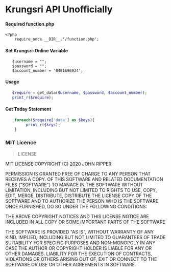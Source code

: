
# Krungsri API Unofficially



#### Required function.php
    <?php
        require_once __DIR__.'/function.php';
   
#### Set Krungsri-Online Variable

       $username = "";
       $password = "";
       $account_number = '0481696934';
    

#### Usage

 ```php
    $require = get_data($username, $password, $account_number);
    print_r($require);
```
    
#### Get Today Statement

```php
    foreach($require['data'] as $keys){
         print_r($keys);
    }
```
    


### MIT Licence
>  LICENSE

MIT LICENSE
COPYRIGHT (C) 2020 JOHN RIPPER

PERMISSION IS GRANTED FREE OF CHARGE TO ANY PERSON THAT RECEIVES A COPY.
OF THIS SOFTWARE AND RELATED DOCUMENTATION FILES ("SOFTWARE") TO MANAGE
IN THE SOFTWARE WITHOUT LIMITATION, INCLUDING BUT NOT LIMITED TO RIGHTS
TO USE, COPY, EDIT, MERGE, DISTRIBUTE, DISTRIBUTE THE LICENSE
COPY OF THE SOFTWARE AND TO AUTHORIZE THE PERSON WHO IS THE SOFTWARE
ONCE FURNISHED, DO SO UNDER THE FOLLOWING CONDITIONS:

THE ABOVE COPYRIGHT NOTICES AND THIS LICENSE NOTICE ARE INCLUDED IN ALL
COPY OR SOME IMPORTANT PARTS OF THE SOFTWARE

THE SOFTWARE IS PROVIDED "AS IS", WITHOUT WARRANTY OF ANY KIND.
IMPLIED, INCLUDING BUT NOT LIMITED TO GUARANTEES OF TRADE
SUITABILITY FOR SPECIFIC PURPOSES AND NON-MONOPOLY IN ANY CASE
THE AUTHOR OR COPYRIGHT HOLDER IS LIABLE FOR ANY OR OTHER DAMAGES.
LIABILITY FOR THE EXECUTION OF CONTRACTS, VIOLATIONS OR OTHERS ARISING OUT OF,
EXIT OR CONNECT TO THE SOFTWARE OR USE OR OTHER AGREEMENTS IN
SOFTWARE.
